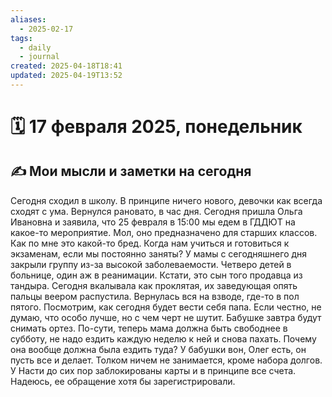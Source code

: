 ```yaml
---
aliases:
  - 2025-02-17
tags:
  - daily
  - journal
created: 2025-04-18T18:41
updated: 2025-04-19T13:52
---
```


# 🗓️ 17 февраля 2025, понедельник

## ✍️ Мои мысли и заметки на сегодня

Сегодня сходил в школу. В принципе ничего нового, девочки как всегда сходят с ума. Вернулся рановато, в час дня. 
Сегодня пришла Ольга Ивановна и заявила, что 25 февраля в 15:00 мы едем в ГДДЮТ на какое-то мероприятие. Мол, оно предназначено для старших классов. Как по мне это какой-то бред. Когда нам учиться и готовиться к экзаменам, если мы постоянно заняты?
У мамы с сегодняшнего дня закрыли группу из-за высокой заболеваемости. Четверо детей в больнице, один аж в реанимации. Кстати, это сын того продавца из тандыра. Сегодня вкалывала как проклятая, их заведующая опять пальцы веером распустила. Вернулась вся на взводе, где-то в пол пятого. Посмотрим, как сегодня будет вести себя папа. Если честно, не думаю, что особо лучше, но с чем черт не шутит.
Бабушке завтра будут снимать ортез. По-сути, теперь мама должна быть свободнее в субботу, не надо ездить каждую неделю к ней и снова пахать. Почему она вообще должна была ездить туда? У бабушки вон, Олег есть, он пусть все и делает. Толком ничем не занимается, кроме набора долгов.
У Насти до сих пор заблокированы карты и в принципе все счета. Надеюсь, ее обращение хотя бы зарегистрировали.